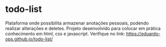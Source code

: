 # todo-list
Plataforma onde possibilita armazenar anotações pessoais, podendo realizar alterações e deletes. Projeto desenvolvido para colocar em prática conhecimento em html, css e javascript.
Verifique no link: https://eduardo-ops.github.io/todo-list/
